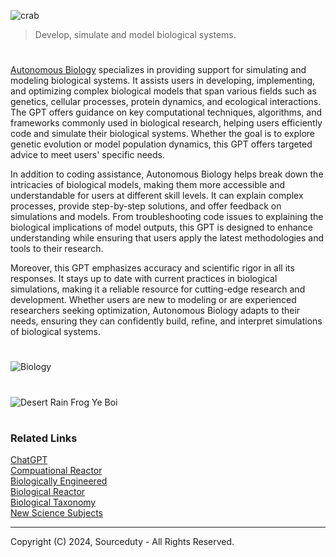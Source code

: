 ![crab](https://github.com/user-attachments/assets/a96bf907-1159-4509-9c30-db0eda937d44)

> Develop, simulate and model biological systems.

#

[Autonomous Biology](https://chatgpt.com/g/g-BIem2cOZ9-autonomous-biology) specializes in providing support for simulating and modeling biological systems. It assists users in developing, implementing, and optimizing complex biological models that span various fields such as genetics, cellular processes, protein dynamics, and ecological interactions. The GPT offers guidance on key computational techniques, algorithms, and frameworks commonly used in biological research, helping users efficiently code and simulate their biological systems. Whether the goal is to explore genetic evolution or model population dynamics, this GPT offers targeted advice to meet users' specific needs.

In addition to coding assistance, Autonomous Biology helps break down the intricacies of biological models, making them more accessible and understandable for users at different skill levels. It can explain complex processes, provide step-by-step solutions, and offer feedback on simulations and models. From troubleshooting code issues to explaining the biological implications of model outputs, this GPT is designed to enhance understanding while ensuring that users apply the latest methodologies and tools to their research.

Moreover, this GPT emphasizes accuracy and scientific rigor in all its responses. It stays up to date with current practices in biological simulations, making it a reliable resource for cutting-edge research and development. Whether users are new to modeling or are experienced researchers seeking optimization, Autonomous Biology adapts to their needs, ensuring they can confidently build, refine, and interpret simulations of biological systems.

#
![Biology](https://github.com/user-attachments/assets/0caf0528-72c2-486d-8b86-b1d792ce8398)
#
![Desert Rain Frog Ye Boi](https://github.com/user-attachments/assets/173153d2-4332-427b-989d-3f0fd73283f7)

#
### Related Links

[ChatGPT](https://github.com/sourceduty/ChatGPT)
<br>
[Compuational Reactor](https://github.com/sourceduty/Computational_Reactor)
<br>
[Biologically Engineered](https://github.com/sourceduty/Biologically_Engineered)
<br>
[Biological Reactor](https://github.com/sourceduty/Biological_Reactor)
<br>
[Biological Taxonomy](https://github.com/sourceduty/Biological_Taxonomy)
<br>
[New Science Subjects](https://github.com/sourceduty/New_Science_Subjects)

***
Copyright (C) 2024, Sourceduty - All Rights Reserved.
